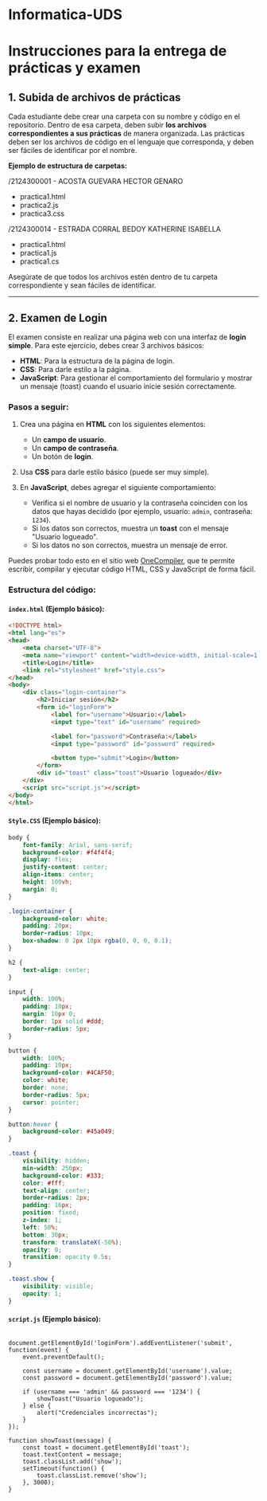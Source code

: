 # Informatica-UDS

# Instrucciones para la entrega de prácticas y examen

## 1. Subida de archivos de prácticas

Cada estudiante debe crear una carpeta con su nombre y código en el repositorio. Dentro de esa carpeta, deben subir **los archivos correspondientes a sus prácticas** de manera organizada. Las prácticas deben ser los archivos de código en el lenguaje que corresponda, y deben ser fáciles de identificar por el nombre.

**Ejemplo de estructura de carpetas:**

/2124300001 - ACOSTA GUEVARA HECTOR GENARO
- practica1.html
- practica2.js
- practica3.css


/2124300014 - ESTRADA CORRAL BEDOY KATHERINE ISABELLA
- practica1.html
- practica1.js
- practica1.cs


Asegúrate de que todos los archivos estén dentro de tu carpeta correspondiente y sean fáciles de identificar.

---

## 2. Examen de Login

El examen consiste en realizar una página web con una interfaz de **login simple**. Para este ejercicio, debes crear 3 archivos básicos:

- **HTML**: Para la estructura de la página de login.
- **CSS**: Para darle estilo a la página.
- **JavaScript**: Para gestionar el comportamiento del formulario y mostrar un mensaje (toast) cuando el usuario inicie sesión correctamente.

### Pasos a seguir:

1. Crea una página en **HTML** con los siguientes elementos:
   - Un **campo de usuario**.
   - Un **campo de contraseña**.
   - Un botón de **login**.

2. Usa **CSS** para darle estilo básico (puede ser muy simple).

3. En **JavaScript**, debes agregar el siguiente comportamiento:
   - Verifica si el nombre de usuario y la contraseña coinciden con los datos que hayas decidido (por ejemplo, usuario: `admin`, contraseña: `1234`).
   - Si los datos son correctos, muestra un **toast** con el mensaje "Usuario logueado".
   - Si los datos no son correctos, muestra un mensaje de error.

Puedes probar todo esto en el sitio web [OneCompiler](https://onecompiler.com/html), que te permite escribir, compilar y ejecutar código HTML, CSS y JavaScript de forma fácil.

### Estructura del código:

#### `index.html` (Ejemplo básico):

```html
<!DOCTYPE html>
<html lang="es">
<head>
    <meta charset="UTF-8">
    <meta name="viewport" content="width=device-width, initial-scale=1.0">
    <title>Login</title>
    <link rel="stylesheet" href="style.css">
</head>
<body>
    <div class="login-container">
        <h2>Iniciar sesión</h2>
        <form id="loginForm">
            <label for="username">Usuario:</label>
            <input type="text" id="username" required>

            <label for="password">Contraseña:</label>
            <input type="password" id="password" required>

            <button type="submit">Login</button>
        </form>
        <div id="toast" class="toast">Usuario logueado</div>
    </div>
    <script src="script.js"></script>
</body>
</html>
```
#### `Style.CSS` (Ejemplo básico):

```CSS
body {
    font-family: Arial, sans-serif;
    background-color: #f4f4f4;
    display: flex;
    justify-content: center;
    align-items: center;
    height: 100vh;
    margin: 0;
}

.login-container {
    background-color: white;
    padding: 20px;
    border-radius: 10px;
    box-shadow: 0 2px 10px rgba(0, 0, 0, 0.1);
}

h2 {
    text-align: center;
}

input {
    width: 100%;
    padding: 10px;
    margin: 10px 0;
    border: 1px solid #ddd;
    border-radius: 5px;
}

button {
    width: 100%;
    padding: 10px;
    background-color: #4CAF50;
    color: white;
    border: none;
    border-radius: 5px;
    cursor: pointer;
}

button:hover {
    background-color: #45a049;
}

.toast {
    visibility: hidden;
    min-width: 250px;
    background-color: #333;
    color: #fff;
    text-align: center;
    border-radius: 2px;
    padding: 16px;
    position: fixed;
    z-index: 1;
    left: 50%;
    bottom: 30px;
    transform: translateX(-50%);
    opacity: 0;
    transition: opacity 0.5s;
}

.toast.show {
    visibility: visible;
    opacity: 1;
}
```

#### `script.js` (Ejemplo básico):

```JS

document.getElementById('loginForm').addEventListener('submit', function(event) {
    event.preventDefault();

    const username = document.getElementById('username').value;
    const password = document.getElementById('password').value;

    if (username === 'admin' && password === '1234') {
        showToast("Usuario logueado");
    } else {
        alert("Credenciales incorrectas");
    }
});

function showToast(message) {
    const toast = document.getElementById('toast');
    toast.textContent = message;
    toast.classList.add('show');
    setTimeout(function() {
        toast.classList.remove('show');
    }, 3000);
}
```
